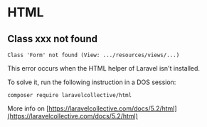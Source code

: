 # HTML

<!-- concat-md::toc -->

## Class xxx not found

```
Class 'Form' not found (View: .../resources/views/...)
```

This error occurs when the HTML helper of Laravel isn't installed.

To solve it, run the following instruction in a DOS session:

```
composer require laravelcollective/html
```

More info on [https://laravelcollective.com/docs/5.2/html](https://laravelcollective.com/docs/5.2/html)
